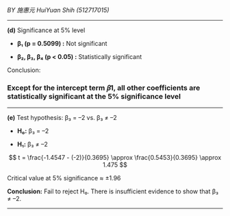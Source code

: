 *BY 施惠元 HuiYuan Shih (512717015)*

---

**(d)** Significance at 5% level

- **β₁ (p = 0.5099) :**  Not significant
 
- **β₂, β₃, β₄ (p < 0.05) :**  Statistically significant

Conclusion:

### Except for the intercept term 𝛽1, all other coefficients are statistically significant at the 5% significance level
---

**(e)** Test hypothesis: β₃ = –2 vs. β₃ ≠ –2

- **H₀:** β₃ = –2
  
- **H₁:** β₃ ≠ –2

$$
t = \frac{-1.4547 - (-2)}{0.3695} \approx \frac{0.5453}{0.3695} \approx 1.475
$$

Critical value at 5% significance ≈ ±1.96

**Conclusion:** Fail to reject H₀. There is insufficient evidence to show that β₃ ≠ –2.


---
